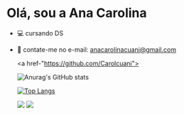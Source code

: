 # Olá, sou a Ana Carolina

- 💻 cursando DS
- 📩 contate-me no e-mail: anacarolinacuani@gmail.com

   <a href-"https://github.com/Carolcuani">

  ![Anurag's GitHub stats](https://github-readme-stats.vercel.app/api?username=Carolcuani&show_icons=true&theme=radical&bg_color=991e69&title_color=fee704&icon_color=fee704)

  [![Top Langs](https://github-readme-stats.vercel.app/api/top-langs/?username=Carolcuani&layout=compact)](https://github.com/Carolcuani/github-readme-stats)






  <a href="https://instagram.com/carol_cuani" target="_blank"><img src="https://img.shields.io/badge/-Instagram-%23E4405F?style=for-the-badge&logo=instagram&logoColor=white" target="_blank"></a> <a
                                                                                                                                                                                            href="mailto:anacarolinacuani@gmail.com"><img src="https://img.shields.io/badge/-Gmail-%23333?style=for-the-badge&logo=gmail&logoColor=white" target="_blank"></a> 

